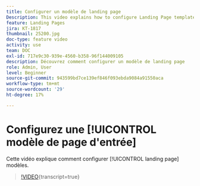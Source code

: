 ```yaml
---
title: Configurer un modèle de landing page
Description: This video explains how to configure Landing Page templates in Adobe Campaign Standard.
feature: Landing Pages
jira: KT-1817
thumbnail: 25200.jpg
doc-type: feature video
activity: use
team: DOC
exl-id: 717e9c30-939e-4560-b358-96f144009105
description: Découvrez comment configurer un modèle de landing page
role: Admin, User
level: Beginner
source-git-commit: 943599bd7ce139ef846f093ebda9084a91550aca
workflow-type: tm+mt
source-wordcount: '29'
ht-degree: 17%

---
```


# Configurez une [!UICONTROL modèle de page d&#39;entrée]

Cette vidéo explique comment configurer [!UICONTROL landing page] modèles.

>[!VIDEO](https://video.tv.adobe.com/v/25200/?learn=on){transcript=true}
